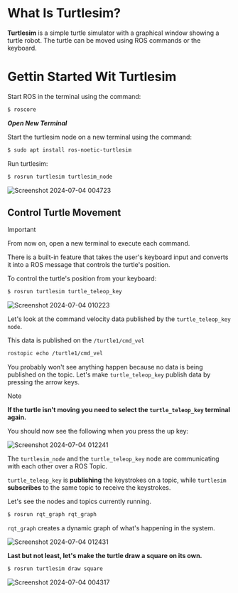 # What Is Turtlesim?
**Turtlesim** is a simple turtle simulator with a graphical window showing a turtle robot. The turtle can be moved using ROS commands or the keyboard.

# Gettin Started Wit Turtlesim
Start ROS in the terminal using the command:

```bash
$ roscore
 ```

**_Open New Terminal_**

Start the turtlesim node on a new terminal using the command:

```bash
$ sudo apt install ros-noetic-turtlesim
```

Run turtlesim:

```bash
$ rosrun turtlesim turtlesim_node
```


![Screenshot 2024-07-04 004723](https://github.com/iSarh/ros1_turtlesim-/assets/63901303/4261c90b-3a01-48a7-a0a9-39925fb9e1a2)


## Control Turtle Movement

> [!IMPORTANT]  
> From now on, open a new terminal to execute each command.

There is a built-in feature that takes the user's keyboard input and converts it into a ROS message that controls the turtle's position.

To control the turtle's position from your keyboard:

```bash 
$ rosrun turtlesim turtle_teleop_key
```


![Screenshot 2024-07-04 010223](https://github.com/iSarh/ros1_turtlesim-/assets/63901303/85fea155-d7a5-4dc7-892e-9ad549621be7)


Let's look at the command velocity data published by the ```turtle_teleop_key node```.

This data is published on the ```/turtle1/cmd_vel```
```bash
rostopic echo /turtle1/cmd_vel
```
You probably won't see anything happen because no data is being published on the topic. 
Let's make ```turtle_teleop_key``` publish data by pressing the arrow keys. 

> [!NOTE]  
> **If the turtle isn't moving you need to select the ```turtle_teleop_key``` terminal again.**

You should now see the following when you press the up key:


![Screenshot 2024-07-04 012241](https://github.com/iSarh/ros1_turtlesim-/assets/63901303/c79678f2-8570-434a-ba9a-b205a96e6f42)


The ```turtlesim_node``` and the ```turtle_teleop_key``` node are communicating with each other over a ROS Topic.

```turtle_teleop_key``` is **publishing** the keystrokes on a topic, while ```turtlesim``` **subscribes** to the same topic to receive the keystrokes. 

Let's see the nodes and topics currently running.

```bash
$ rosrun rqt_graph rqt_graph
```

```rqt_graph``` creates a dynamic graph of what's happening in the system.


![Screenshot 2024-07-04 012431](https://github.com/iSarh/ros1_turtlesim-/assets/63901303/4dedfaf6-7caf-4da4-9624-26f7f021a916)

**Last but not least, let's make the turtle draw a square on its own.**

```bash
$ rosrun turtlesim draw square
```

![Screenshot 2024-07-04 004317](https://github.com/iSarh/ros1_turtlesim-/assets/63901303/ba66592b-d598-460f-80a5-cdf295cc1e63)



